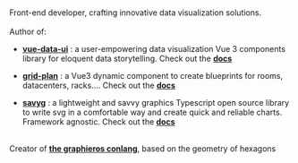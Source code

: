 ###
Front-end developer, crafting innovative data visualization solutions.
<br/><br/>
Author of: <br/> 
- <a href="https://www.npmjs.com/package/vue-data-ui?activeTab=readme"><b>vue-data-ui</b></a> : a user-empowering data visualization Vue 3 components library for eloquent data storytelling. Check out the <a href="https://vue-data-ui.graphieros.com"><b>docs</b></a>

- <a href="https://www.npmjs.com/package/grid-plan?activeTab=readme"><b>grid-plan</b></a> : a Vue3 dynamic component to create blueprints for rooms, datacenters, racks.... Check out the <a href="https://grid-plan.graphieros.com"><b>docs</b></a>

- <a href="https://www.npmjs.com/package/savyg?activeTab=readme"><b>savyg</b></a> : a lightweight and savvy graphics Typescript open source library to write svg in a comfortable way and create quick and reliable charts. Framework agnostic. Check out the <a href="https://savyg.graphieros.com"><b>docs</b></a>

<br/>
Creator of <a href="https://en.graphieros.com"><b>the graphieros conlang</b></a>, based on the geometry of hexagons
